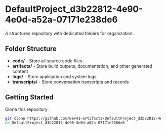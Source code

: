 # DefaultProject_d3b22812-4e90-4e0d-a52a-07171e238de6
A structured repository with dedicated folders for organization.

## Folder Structure

- **code/** - Store all source code files
- **artifacts/** - Store build outputs, documentation, and other generated content
- **logs/** - Store application and system logs
- **transcripts/** - Store conversation transcripts and records

## Getting Started

Clone this repository:
```bash
git clone https://github.com/Dev41-artifacts/DefaultProject_d3b22812-4e90-4e0d-a52a-07171e238de6
cd DefaultProject_d3b22812-4e90-4e0d-a52a-07171e238de6
```
